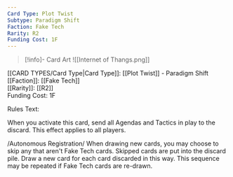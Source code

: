 ```yaml
---
Card Type: Plot Twist
Subtype: Paradigm Shift
Faction: Fake Tech
Rarity: R2
Funding Cost: 1F
---
```

> [!info]- Card Art
> ![[Internet of Thangs.png]]

[[CARD TYPES/Card Type|Card Type]]: [[Plot Twist]] - Paradigm Shift  
[[Faction]]: [[Fake Tech]]  
[[Rarity]]: [[R2]]  
Funding Cost: 1F  

Rules Text:  

When you activate this card, send all Agendas and Tactics in play to the discard. This effect applies to all players.  

/Autonomous Registration/ When drawing new cards, you may choose to skip any that aren't Fake Tech cards. 
Skipped cards are put into the discard pile. Draw a new card for each card discarded in this way. 
This sequence may be repeated if Fake Tech cards are re-drawn.  